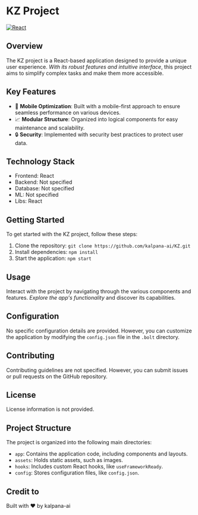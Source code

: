# KZ Project
[![React](https://img.shields.io/badge/React-61DAFB?style=for-the-badge&logo=react&logoColor=white)](https://reactjs.org/)

## Overview
The KZ project is a React-based application designed to provide a unique user experience. *With its robust features and intuitive interface*, this project aims to simplify complex tasks and make them more accessible.

## Key Features
* 📱 **Mobile Optimization**: Built with a mobile-first approach to ensure seamless performance on various devices.
* 📈 **Modular Structure**: Organized into logical components for easy maintenance and scalability.
* 🔒 **Security**: Implemented with security best practices to protect user data.

## Technology Stack
* Frontend: React
* Backend: Not specified
* Database: Not specified
* ML: Not specified
* Libs: React

## Getting Started
To get started with the KZ project, follow these steps:
1. Clone the repository: `git clone https://github.com/kalpana-ai/KZ.git`
2. Install dependencies: `npm install`
3. Start the application: `npm start`

## Usage
Interact with the project by navigating through the various components and features. *Explore the app's functionality* and discover its capabilities.

## Configuration
No specific configuration details are provided. However, you can customize the application by modifying the `config.json` file in the `.bolt` directory.

## Contributing
Contributing guidelines are not specified. However, you can submit issues or pull requests on the GitHub repository.

## License
License information is not provided.

## Project Structure
The project is organized into the following main directories:
* `app`: Contains the application code, including components and layouts.
* `assets`: Holds static assets, such as images.
* `hooks`: Includes custom React hooks, like `useFrameworkReady`.
* `config`: Stores configuration files, like `config.json`.

## Credit to
Built with ❤️ by kalpana-ai
